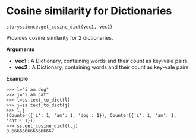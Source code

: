 
# Cosine similarity for Dictionaries

```python3
storyscience.get_cosine_dict(vec1, vec2)
```
Provides cosine similarity for 2 dictionaries.

**Arguments**

- **vec1** : A Dictionary, containing words and their count as key-vale pairs.
- **vec2** : A Dictionary, containing words and their count as key-vale pairs.

**Example**

```
>>> l="i am dog"
>>> j="i am cat"
>>> l=ss.text_to_dict(l)
>>> j=ss.text_to_dict(j)
>>> l,j
(Counter({'i': 1, 'am': 1, 'dog': 1}), Counter({'i': 1, 'am': 1, 'cat': 1}))
>>> ss.get_cosine_dict(l,j)
0.6666666666666667
```





